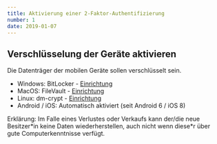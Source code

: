 ```yaml
---
title: Aktivierung einer 2-Faktor-Authentifizierung
number: 1
date: 2019-01-07
---
```


## Verschlüsselung der Geräte aktivieren

Die Datenträger der mobilen Geräte sollen verschlüsselt sein. 

- Windows: BitLocker - [Einrichtung](https://support.microsoft.com/de-de/help/4028713/windows-10-turn-on-device-encryption)
- MacOS: FileVault - [Einrichtung](https://support.apple.com/de-ch/HT204837)
- Linux: dm-crypt - [Einrichtung](https://wiki.archlinux.de/title/Systemverschlüsselung_mit_dm-crypt)
- Android / iOS: Automatisch aktiviert (seit Android 6 / iOS 8)

Erklärung:
Im Falle eines Verlustes oder Verkaufs kann der/die neue Besitzer\*in keine Daten wiederherstellen, auch nicht wenn diese\*r über gute Computerkenntnisse verfügt. 
